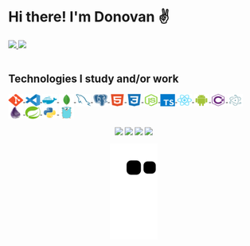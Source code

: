 # Hi there! I'm Donovan ✌

<div>
  <a href="https://www.linkedin.com/in/donovan-pechetti-a53946124/" target="_blank">
    <img src="https://img.shields.io/badge/-LinkedIn-%230077B5?style=for-the-badge&logo=linkedin">
  </a>

  <a href = "mailto:dovi_pf@hotmail.com">
    <img src="https://img.shields.io/badge/Email-%230077B5?style=for-the-badge&logo=microsoft-outlook">
  </a>

</div>

<br>

## Technologies I study and/or work

<div style="display: inline_block">
  <a href="https://git-scm.com/" target="_blank">
    <img align="center" alt="git" height="25" width="30" src="https://raw.githubusercontent.com/devicons/devicon/master/icons/git/git-original.svg">
  </a>

  <a href="https://code.visualstudio.com/" target="_blank">
    <img align="center" alt="vscode" height="25" width="30" src="https://raw.githubusercontent.com/devicons/devicon/master/icons/vscode/vscode-original.svg">
  </a>

  <a href="https://www.docker.com/" target="_blank">
    <img align="center" alt="docker" height="25" width="30" src="https://raw.githubusercontent.com/devicons/devicon/master/icons/docker/docker-plain.svg">
  </a>

  <a href="https://www.mongodb.com/" target="_blank">
    <img align="center" alt="mongodb" height="25" width="30" src="https://raw.githubusercontent.com/devicons/devicon/master/icons/mongodb/mongodb-original.svg">
  </a>

  <a href="https://www.mysql.com/" target="_blank">
    <img align="center" alt="mysql" height="25" width="30" src="https://raw.githubusercontent.com/devicons/devicon/master/icons/mysql/mysql-original.svg">
  </a>

  <a href="https://www.postgresql.org/" target="_blank">
    <img align="center" alt="postgresql" height="25" width="30" src="https://raw.githubusercontent.com/devicons/devicon/master/icons/postgresql/postgresql-plain.svg">
  </a>

  <a href="https://www.google.com/search?q=html5&oq=html5&aqs=chrome..69i57j0i433i512j0i512l8.1029j0j9&sourceid=chrome&ie=UTF-8" target="_blank">
    <img align="center" alt="html5" height="25" width="30" src="https://raw.githubusercontent.com/devicons/devicon/master/icons/html5/html5-plain.svg">
  </a>

  <a href="https://www.google.com/search?q=css3&oq=css3&aqs=chrome..69i57j0i512l9.1659j0j9&sourceid=chrome&ie=UTF-8" target="_blank">
    <img align="center" alt="css3" height="25" width="30" src="https://raw.githubusercontent.com/devicons/devicon/master/icons/css3/css3-plain.svg">
  </a>

  <a href="https://nodejs.org/en/" target="_blank">
    <img align="center" alt="nodejs" height="25" width="30" src="https://raw.githubusercontent.com/devicons/devicon/master/icons/nodejs/nodejs-original.svg">
  </a>

  <a href="https://www.typescriptlang.org/" target="_blank">
    <img align="center" alt="typescript" height="25" width="30" src="https://raw.githubusercontent.com/devicons/devicon/master/icons/typescript/typescript-plain.svg">
  </a>

  <a href="https://reactjs.org/" target="_blank">
    <img align="center" alt="react" height="25" width="30" src="https://raw.githubusercontent.com/devicons/devicon/master/icons/react/react-original.svg">
  </a>

  <a href="https://developer.android.com/studio" target="_blank">
    <img align="center" alt="android" height="25" width="30" src="https://raw.githubusercontent.com/devicons/devicon/master/icons/android/android-plain.svg">
  </a>

  <a href="https://www.google.com/search?q=csharp&oq=csharp&aqs=chrome..69i57j0i512l9.2252j0j4&sourceid=chrome&ie=UTF-8" target="_blank">
    <img align="center" alt="csharp" height="25" width="30" src="https://raw.githubusercontent.com/devicons/devicon/master/icons/csharp/csharp-line.svg">
  </a>

  <a href="https://www.electronjs.org/" target="_blank">
    <img align="center" alt="electron" height="25" width="30" src="https://raw.githubusercontent.com/devicons/devicon/master/icons/electron/electron-original.svg">
  </a>

  <a href="https://elixir-lang.org/" target="_blank">
    <img align="center" alt="elixir" height="25" width="30" src="https://raw.githubusercontent.com/devicons/devicon/master/icons/elixir/elixir-original.svg">
  </a>

  <a href="https://spring.io/" target="_blank">
    <img align="center" alt="spring" height="25" width="30" src="https://raw.githubusercontent.com/devicons/devicon/master/icons/spring/spring-original.svg">
  </a>

  <a href="https://www.python.org/" target="_blank">
    <img align="center" alt="python" height="25" width="30" src="https://raw.githubusercontent.com/devicons/devicon/master/icons/python/python-original.svg">
  </a>

  <a href="https://golang.org/" target="_blank">
    <img align="center" alt="go" height="25" width="30" src="https://raw.githubusercontent.com/devicons/devicon/master/icons/go/go-original.svg">
  </a>
</div>

<br>

<div align="center" >
  <img size="150em"src="https://github-readme-stats.vercel.app/api/top-langs/?username=DPechetti&layout=compact&langs_count=6&theme=dark"/>
  <img size="150em" src="https://github-readme-stats.vercel.app/api?username=DPechetti&show_icons=true&include_all_commits=true&count_private=true&theme=dark"/>
  <img src="https://github-profile-summary-cards.vercel.app/api/cards/profile-details?username=DPechetti&theme=github_dark"/>
  <img src="https://github-profile-trophy.vercel.app/?username=DPechetti&theme=matrix&row=2&column=7"/>

![Snake animation](https://raw.githubusercontent.com/dpechetti/dpechetti/output/github-contribution-grid-snake.svg)
